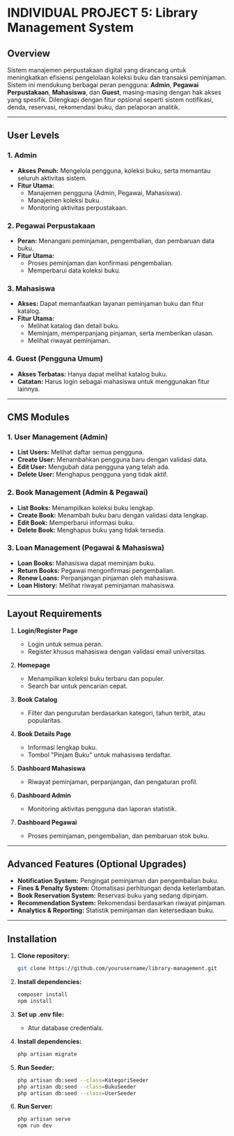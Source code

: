 # INDIVIDUAL PROJECT 5: Library Management System

## Overview
Sistem manajemen perpustakaan digital yang dirancang untuk meningkatkan efisiensi pengelolaan koleksi buku dan transaksi peminjaman. Sistem ini mendukung berbagai peran pengguna: **Admin**, **Pegawai Perpustakaan**, **Mahasiswa**, dan **Guest**, masing-masing dengan hak akses yang spesifik. Dilengkapi dengan fitur opsional seperti sistem notifikasi, denda, reservasi, rekomendasi buku, dan pelaporan analitik.

---

## User Levels

### 1. Admin
- **Akses Penuh:** Mengelola pengguna, koleksi buku, serta memantau seluruh aktivitas sistem.
- **Fitur Utama:**
  - Manajemen pengguna (Admin, Pegawai, Mahasiswa).
  - Manajemen koleksi buku.
  - Monitoring aktivitas perpustakaan.

### 2. Pegawai Perpustakaan
- **Peran:** Menangani peminjaman, pengembalian, dan pembaruan data buku.
- **Fitur Utama:**
  - Proses peminjaman dan konfirmasi pengembalian.
  - Memperbarui data koleksi buku.

### 3. Mahasiswa
- **Akses:** Dapat memanfaatkan layanan peminjaman buku dan fitur katalog.
- **Fitur Utama:**
  - Melihat katalog dan detail buku.
  - Meminjam, memperpanjang pinjaman, serta memberikan ulasan.
  - Melihat riwayat peminjaman.

### 4. Guest (Pengguna Umum)
- **Akses Terbatas:** Hanya dapat melihat katalog buku.
- **Catatan:** Harus login sebagai mahasiswa untuk menggunakan fitur lainnya.

---

## CMS Modules

### 1. **User Management (Admin)**
- **List Users:** Melihat daftar semua pengguna.
- **Create User:** Menambahkan pengguna baru dengan validasi data.
- **Edit User:** Mengubah data pengguna yang telah ada.
- **Delete User:** Menghapus pengguna yang tidak aktif.

### 2. **Book Management (Admin & Pegawai)**
- **List Books:** Menampilkan koleksi buku lengkap.
- **Create Book:** Menambah buku baru dengan validasi data lengkap.
- **Edit Book:** Memperbarui informasi buku.
- **Delete Book:** Menghapus buku yang tidak tersedia.

### 3. **Loan Management (Pegawai & Mahasiswa)**
- **Loan Books:** Mahasiswa dapat meminjam buku.
- **Return Books:** Pegawai mengonfirmasi pengembalian.
- **Renew Loans:** Perpanjangan pinjaman oleh mahasiswa.
- **Loan History:** Melihat riwayat peminjaman mahasiswa.

---

## Layout Requirements

1. **Login/Register Page**
   - Login untuk semua peran.
   - Register khusus mahasiswa dengan validasi email universitas.
   
2. **Homepage**
   - Menampilkan koleksi buku terbaru dan populer.
   - Search bar untuk pencarian cepat.

3. **Book Catalog**
   - Filter dan pengurutan berdasarkan kategori, tahun terbit, atau popularitas.

4. **Book Details Page**
   - Informasi lengkap buku.
   - Tombol "Pinjam Buku" untuk mahasiswa terdaftar.

5. **Dashboard Mahasiswa**
   - Riwayat peminjaman, perpanjangan, dan pengaturan profil.

6. **Dashboard Admin**
   - Monitoring aktivitas pengguna dan laporan statistik.

7. **Dashboard Pegawai**
   - Proses peminjaman, pengembalian, dan pembaruan stok buku.

---

## Advanced Features (Optional Upgrades)
- **Notification System:** Pengingat peminjaman dan pengembalian buku.
- **Fines & Penalty System:** Otomatisasi perhitungan denda keterlambatan.
- **Book Reservation System:** Reservasi buku yang sedang dipinjam.
- **Recommendation System:** Rekomendasi berdasarkan riwayat pinjaman.
- **Analytics & Reporting:** Statistik peminjaman dan ketersediaan buku.

---

## Installation

1. **Clone repository:**
   ```bash
   git clone https://github.com/yourusername/library-management.git

2. **Install dependencies:**
   ```bash
   composer install
   npm install

3. **Set up .env file:**
   - Atur database credentials.

4. **Install dependencies:**
   ```bash
   php artisan migrate

5. **Run Seeder:**
   ```bash
   php artisan db:seed --class=KategoriSeeder
   php artisan db:seed --class=BukuSeeder
   php artisan db:seed --class=UserSeeder

6. **Run Server:**
   ```bash
   php artisan serve
   npm run dev
